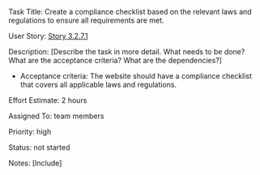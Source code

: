 Task Title: Create a compliance checklist based on the relevant laws and regulations to ensure all requirements are 
met.

User Story: [Story 3.2.7.1](../../stories/story_3.2.7.md)

Description: [Describe the task in more detail. What needs to be done? What are the acceptance criteria? What are the dependencies?]
* Acceptance criteria: The website should have a compliance checklist that covers all applicable laws and regulations.

Effort Estimate: 2 hours

Assigned To: team members

Priority: high

Status: not started

Notes: [Include]